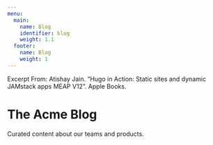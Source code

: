 ```yaml
---
menu:
  main:
    name: Blog
    identifier: blog
    weight: 1.1
  footer:
    name: Blog
    weight: 1
---
```


Excerpt From: Atishay Jain. “Hugo in Action: Static sites and dynamic JAMstack apps MEAP V12”. Apple Books. 

The Acme Blog
============

Curated content about our teams and products.

